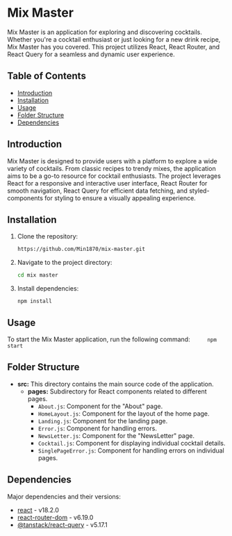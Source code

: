 # Mix Master

Mix Master is an application for exploring and discovering cocktails. Whether you're a cocktail enthusiast or just looking for a new drink recipe, Mix Master has you covered. This project utilizes React, React Router, and React Query for a seamless and dynamic user experience.

## Table of Contents

- [Introduction](#introduction)
- [Installation](#installation)
- [Usage](#usage)
- [Folder Structure](#folder-structure)
- [Dependencies](#dependencies)

## Introduction

Mix Master is designed to provide users with a platform to explore a wide variety of cocktails. From classic recipes to trendy mixes, the application aims to be a go-to resource for cocktail enthusiasts. The project leverages React for a responsive and interactive user interface, React Router for smooth navigation, React Query for efficient data fetching, and styled-components for styling to ensure a visually appealing experience.


## Installation

1. Clone the repository:

   ```bash
   https://github.com/Min1870/mix-master.git


   ```

2. Navigate to the project directory:

   ```bash
   cd mix master
   ```

3. Install dependencies:
   ```
   npm install
   ```

## Usage

To start the Mix Master application, run the following command:
`      npm start
     `

## Folder Structure

- **src:** This directory contains the main source code of the application.
  - **pages:** Subdirectory for React components related to different pages.
    - `About.js`: Component for the "About" page.
    - `HomeLayout.js`: Component for the layout of the home page.
    - `Landing.js`: Component for the landing page.
    - `Error.js`: Component for handling errors.
    - `NewsLetter.js`: Component for the "NewsLetter" page.
    - `Cocktail.js`: Component for displaying individual cocktail details.
    - `SinglePageError.js`: Component for handling errors on individual pages.

## Dependencies

Major dependencies and their versions:

- [react](https://reactjs.org/) - v18.2.0
- [react-router-dom](https://reactrouter.com/) - v6.19.0
- [@tanstack/react-query](https://react-query.tanstack.com/) - v5.17.1

